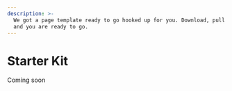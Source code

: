 ```yaml
---
description: >-
  We got a page template ready to go hooked up for you. Download, pull packages
  and you are ready to go.
---
```


# Starter Kit

Coming soon

